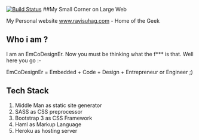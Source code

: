 [![Build Status](https://travis-ci.org/ravisuhag/ravisuhag.com.svg?branch=master)](https://travis-ci.org/ravisuhag/ravisuhag.com)
##My Small Corner on Large Web

My Personal website www.ravisuhag.com - Home of the Geek 

## Who i am ?

I am an EmCoDesignEr. Now you must be thinking what the f*** is that. Well here you go :-

EmCoDesignEr = Embedded + Code + Design + Entrepreneur or Engineer ;)

## Tech Stack 

  1. Middle Man as static site generator
  2. SASS as CSS preprocessor
  3. Bootstrap 3 as CSS Framework
  4. Haml as Markup Language
  5. Heroku as hosting server
  
